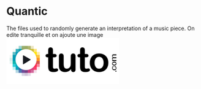 # Quantic
The files used to randomly generate an interpretation of a music piece.
On edite tranquille et on ajoute une image
![L'insertion des images est simple](./tuto.png)
